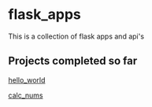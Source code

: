 # flask_apps
This is a collection of flask apps and api's

## Projects completed so far
[hello_world](https://github.com/chrisheckler/flask_apps/tree/master/hello_world)

[calc_nums](https://github.com/chrisheckler/flask_apps/tree/calc_nums/calc_nums)
 
